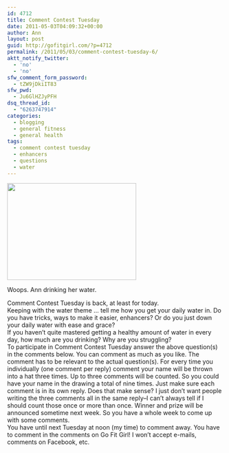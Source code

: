 ```yaml
---
id: 4712
title: Comment Contest Tuesday
date: 2011-05-03T04:09:32+00:00
author: Ann
layout: post
guid: http://gofitgirl.com/?p=4712
permalink: /2011/05/03/comment-contest-tuesday-6/
aktt_notify_twitter:
  - 'no'
  - 'no'
sfw_comment_form_password:
  - tZW9jDkiIT83
sfw_pwd:
  - Ju6GlHZJyPFH
dsq_thread_id:
  - "6263747914"
categories:
  - blogging
  - general fitness
  - general health
tags:
  - comment contest tuesday
  - enhancers
  - questions
  - water
---
```

<div id="attachment_4714" style="width: 310px" class="wp-caption alignleft">
  <a href="http://gofitgirl.com/blog/wp-content/uploads/2011/05/water-spill1.jpg"><img class="size-medium wp-image-4714" title="water spill" src="http://gofitgirl.com/blog/wp-content/uploads/2011/05/water-spill1-300x225.jpg" alt="" width="300" height="225" /></a>
  
  <p class="wp-caption-text">
    Woops. Ann drinking her water.
  </p>
</div>

  
Comment Contest Tuesday is back, at least for today.  
Keeping with the water theme &#8230; tell me how you get your daily water in. Do you have tricks, ways to make it easier, enhancers? Or do you just down your daily water with ease and grace?  
If you haven&#8217;t quite mastered getting a healthy amount of water in every day, how much are you drinking? Why are you struggling?  
To participate in Comment Contest Tuesday answer the above question(s) in the comments below. You can comment as much as you like. The comment has to be relevant to the actual question(s). For every time you individually (one comment per reply) comment your name will be thrown into a hat three times. Up to three comments will be counted. So you could have your name in the drawing a total of nine times. Just make sure each comment is in its own reply. Does that make sense? I just don’t want people writing the three comments all in the same reply–I can’t always tell if I should count those once or more than once. Winner and prize will be announced sometime next week. So you have a whole week to come up with some comments.  
You have until next Tuesday at noon (my time) to comment away. You have to comment in the comments on Go Fit Girl! I won’t accept e-mails, comments on Facebook, etc.  
&nbsp;